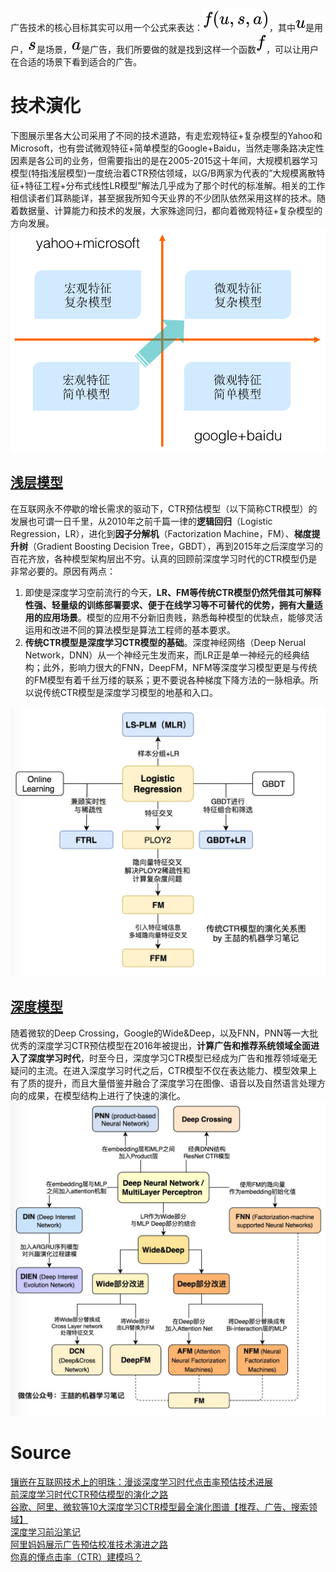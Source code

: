 广告技术的核心目标其实可以用一个公式来表达：![](./img/682d25188524140c5ff3869c31082b8a.svg)，其中![](./img/7b774effe4a349c6dd82ad4f4f21d34c.svg)是用户，![](./img/03c7c0ace395d80182db07ae2c30f034.svg)是场景，![](./img/0cc175b9c0f1b6a831c399e269772661.svg)是广告，我们所要做的就是找到这样一个函数![](./img/8fa14cdd754f91cc6554c9e71929cce7.svg)，可以让用户在合适的场景下看到适合的广告。
<a name="F4lKh"></a>
# 技术演化
下图展示里各大公司采用了不同的技术道路，有走宏观特征+复杂模型的Yahoo和Microsoft，也有尝试微观特征+简单模型的Google+Baidu，当然走哪条路决定性因素是各公司的业务，但需要指出的是在2005-2015这十年间，大规模机器学习模型(特指浅层模型)一度统治着CTR预估领域，以G/B两家为代表的”大规模离散特征+特征工程+分布式线性LR模型”解法几乎成为了那个时代的标准解。相关的工作相信读者们耳熟能详，甚至据我所知今天业界的不少团队依然采用这样的技术。随着数据量、计算能力和技术的发展，大家殊途同归，都向着微观特征+复杂模型的方向发展。<br />![技术演化.png](./img/1608103071888-4fc3a251-4469-4bef-aaae-729c390caf0c.png)
<a name="mi3Zn"></a>
## [浅层模型](https://zhuanlan.zhihu.com/p/61154299)
在互联网永不停歇的增长需求的驱动下，CTR预估模型（以下简称CTR模型）的发展也可谓一日千里，从2010年之前千篇一律的**逻辑回归**（Logistic Regression，LR），进化到**因子分解机**（Factorization Machine，FM）、**梯度提升树**（Gradient Boosting Decision Tree，GBDT），再到2015年之后深度学习的百花齐放，各种模型架构层出不穷。认真的回顾前深度学习时代的CTR模型仍是非常必要的。原因有两点：

1. 即使是深度学习空前流行的今天，**LR、FM等传统CTR模型仍然凭借其可解释性强、轻量级的训练部署要求、便于在线学习等不可替代的优势，拥有大量适用的应用场景**。模型的应用不分新旧贵贱，熟悉每种模型的优缺点，能够灵活运用和改进不同的算法模型是算法工程师的基本要求。
2. **传统CTR模型是深度学习CTR模型的基础**。深度神经网络（Deep Nerual Network，DNN）从一个神经元生发而来，而LR正是单一神经元的经典结构；此外，影响力很大的FNN，DeepFM，NFM等深度学习模型更是与传统的FM模型有着千丝万缕的联系；更不要说各种梯度下降方法的一脉相承。所以说传统CTR模型是深度学习模型的地基和入口。

![浅层模型.jpg](./img/1608103120525-5a41d866-c74e-4694-a07c-c4e9a6d96d24.jpeg)
<a name="5GrgU"></a>
## [深度模型](https://zhuanlan.zhihu.com/p/63186101)
随着微软的Deep Crossing，Google的Wide&Deep，以及FNN，PNN等一大批优秀的深度学习CTR预估模型在2016年被提出，**计算广告和推荐系统领域全面进入了深度学习时代**，时至今日，深度学习CTR模型已经成为广告和推荐领域毫无疑问的主流。在进入深度学习时代之后，CTR模型不仅在表达能力、模型效果上有了质的提升，而且大量借鉴并融合了深度学习在图像、语音以及自然语言处理方向的成果，在模型结构上进行了快速的演化。<br />![深度模型.jpg](./img/1608103194090-c1e50699-07ef-446c-96e0-390a25581dfa.jpeg)
<a name="PGjsS"></a>
# Source
[镶嵌在互联网技术上的明珠：漫谈深度学习时代点击率预估技术进展](https://zhuanlan.zhihu.com/p/54822778)<br />[前深度学习时代CTR预估模型的演化之路](https://zhuanlan.zhihu.com/p/61154299)<br />[谷歌、阿里、微软等10大深度学习CTR模型最全演化图谱【推荐、广告、搜索领域】](https://zhuanlan.zhihu.com/p/63186101)<br />[深度学习前沿笔记](https://zhuanlan.zhihu.com/c_188941548)<br />[阿里妈妈展示广告预估校准技术演进之路](https://mp.weixin.qq.com/s?__biz=Mzg3MDYxODE2Ng==&mid=2247485008&idx=2&sn=e96a0f9064970e778e7d4d95b597debf&chksm=ce8a4309f9fdca1fc5794a103e8eaf90dff0b27704be7777040f2e28d109359512cee69f6cfd&scene=21#wechat_redirect)<br />[你真的懂点击率（CTR）建模吗？](https://mp.weixin.qq.com/s?__biz=Mzg3MDYxODE2Ng==&mid=2247484017&idx=2&sn=0fdd3f49b1c5c101486a2318986473d5&chksm=ce8a4728f9fdce3e1803ef08da66f18892bd86c8f1a9258c49a4f4fd97ac14ed6008c15c6304&scene=21#wechat_redirect)
